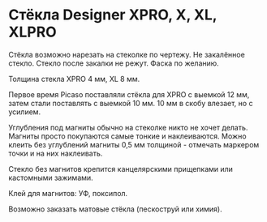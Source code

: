 # Стёкла Designer XPRO, X, XL, XLPRO
Стёкла возможно нарезать на стеколке по чертежу. Не закалённое стекло. Стекло после закалки не режут. Фаска по желанию. 

Толщина стекла XPRO 4 мм, XL 8 мм.

Первое время Picaso поставляли стёкла для XPRO с выемкой 12 мм, затем стали поставлять с выемкой 10 мм. 10 мм в скобу влезает, но с усилием.

Углубления под магниты обычно на стеколке никто не хочет делать. Магниты просто покупаются самые тонкие и наклеиваются. Можно клеить без углублений магниты 0,5 мм толщиной - отмечать маркером точки и на них наклеивать.

Стекло без магнитов крепится канцелярскими прищепками или кастомными зажимами.

Клей для магнитов: УФ, поксипол.

Возможно заказать матовые стёкла (пескоструй или химия). 
